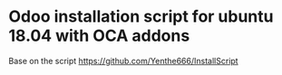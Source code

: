 # Odoo installation script for ubuntu 18.04 with OCA addons
Base on the script https://github.com/Yenthe666/InstallScript
